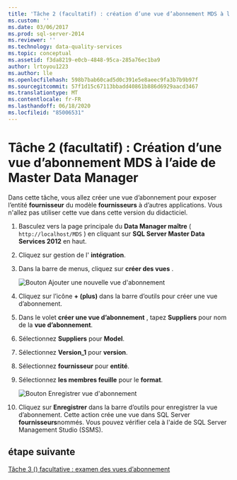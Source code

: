 ```yaml
---
title: 'Tâche 2 (facultatif) : création d’une vue d’abonnement MDS à l’aide du Data Manager maître | Microsoft Docs'
ms.custom: ''
ms.date: 03/06/2017
ms.prod: sql-server-2014
ms.reviewer: ''
ms.technology: data-quality-services
ms.topic: conceptual
ms.assetid: f3da8219-e0cb-4848-95ca-285a76ec1ba9
author: lrtoyou1223
ms.author: lle
ms.openlocfilehash: 598b7bab60cad5d0c391e5e8aeec9fa3b7b9b97f
ms.sourcegitcommit: 57f1d15c67113bbadd40861b886d6929aacd3467
ms.translationtype: MT
ms.contentlocale: fr-FR
ms.lasthandoff: 06/18/2020
ms.locfileid: "85006531"
---
```

# <a name="task-2-optional-creating-a-mds-subscription-view-using-master-data-manager"></a>Tâche 2 (facultatif) : Création d’une vue d’abonnement MDS à l’aide de Master Data Manager
  Dans cette tâche, vous allez créer une vue d’abonnement pour exposer l’entité **fournisseur** du modèle **fournisseurs** à d’autres applications. Vous n'allez pas utiliser cette vue dans cette version du didacticiel.  
  
1.  Basculez vers la page principale du **Data Manager maître** ( `http://localhost/MDS` ) en cliquant sur **SQL Server Master Data Services 2012** en haut.  
  
2.  Cliquez sur gestion de l' **intégration**.  
  
3.  Dans la barre de menus, cliquez sur **créer des vues** .  
  
     ![Bouton Ajouter une nouvelle vue d'abonnement](../../2014/tutorials/media/et-creatingamdssubscriptionviewusingmdm-01.jpg "Bouton Ajouter une nouvelle vue d'abonnement")  
  
4.  Cliquez sur l’icône **+ (plus)** dans la barre d’outils pour créer une vue d’abonnement.  
  
5.  Dans le volet **créer une vue d’abonnement** , tapez **Suppliers** pour nom de la **vue d’abonnement**.  
  
6.  Sélectionnez **Suppliers** pour **Model**.  
  
7.  Sélectionnez **Version_1** pour **version**.  
  
8.  Sélectionnez **fournisseur** pour **entité**.  
  
9. Sélectionnez **les membres feuille** pour le **format**.  
  
     ![Bouton Enregistrer vue d'abonnement](../../2014/tutorials/media/et-creatingamdssubscriptionviewusingmdm-02.jpg "Bouton Enregistrer vue d'abonnement")  
  
10. Cliquez sur **Enregistrer** dans la barre d’outils pour enregistrer la vue d’abonnement. Cette action crée une vue dans SQL Server **fournisseurs**nommés. Vous pouvez vérifier cela à l'aide de SQL Server Management Studio (SSMS).  
  
## <a name="next-step"></a>étape suivante  
 [Tâche 3 &#40;&#41; facultative : examen des vues d’abonnement](task-3-optional-reviewing-the-subscription-views.md)  
  
  
